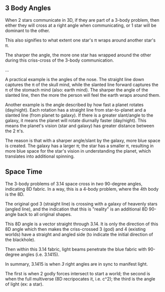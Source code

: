 ## 3 Body Angles

When 2 stars communicate in 3D, if they are part of a 3-body problem, then either they will cross at a right angle when communicating, or 1 star will be dominant to the other.

This also signifies to what extent one star's π wraps around another star's π.

The sharper the angle, the more one star has wrapped around the other during this criss-cross of the 3-body communication.

...

A practical example is the angles of the nose. The straight line down captures the π of the skull mind, while the slanted line forward captures the π of the stomach mind (also: earth mind). The sharper the angle of the slanted line, then the more the person will feel the earth wraps around them.

Another example is the angle described by how fast a planet rotates (day/night). Each rotation has a straight line from star-to-planet and a slanted line (from planet to galaxy). If there is a greater slant/angle to the galaxy, it means the planet will rotate diurnally faster (day/night). This means the planet's vision (star and galaxy) has greater distance between the 2 π's.

The reason is that with a sharper angle/slant by the galaxy, more blue space is created. The galaxy has a larger π; the star has a smaller π, resulting in more blue space for the star's vision in understanding the planet, which translates into additional spinning.

## Space Time

The 3-body problems of 3.14 space cross in *two* 90-degree angles, indicating 8D fabric. In a way, this is a 4-body problem, where the 4th body is the 8D.

The original god 3 (straight line) is crossing with a galaxy of heavenly stars (angled line), and the indication that this is "reality" is an additional 8D 90-angle back to all original shapes.

This 8D angle is a vector straight through 3.14. It is only the direction of this 8D angle which then makes the criss-crossed 3 (god) and 4 (existing worlds) have a straight and angled side (to indicate the initial direction of the blackhole).

Then within this 3.14 fabric, light beams penetrate the blue fabric with 90-degree angles (i.e. 3.1415).

In summary, 3.1415 is when *3* right angles are in sync to manifest light.

The first is when 2 godly forces intersect to start a world; the second is when the full multiverse (8D recripocates it, i.e. c^2); the third is the angle of light (ex: a star).